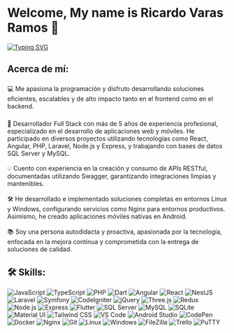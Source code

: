# Welcome, My name is Ricardo Varas Ramos 👋

[![Typing SVG](https://readme-typing-svg.herokuapp.com?font=Fira+Code&weight=500&size=28&duration=3000&pause=500&color=FFA500&vCenter=true&width=580&lines=I'M+A+FULL+STACK+DEVELOPER;STACKING+SKILLS+LIKE+XP+POINTS+🎮)](https://git.io/typing-svg)

###

<h2 align="left">Acerca de mí:</h2>

###

<p align="left">💻 Me apasiona la programación y disfruto desarrollando soluciones eficientes, escalables y de alto impacto tanto en el frontend como en el backend.</p>

###

<p align="left">🚀 Desarrollador Full Stack con más de 5 años de experiencia profesional, especializado en el desarrollo de aplicaciones web y móviles. He participado en diversos proyectos utilizando tecnologías como React, Angular, PHP, Laravel, Node.js y Express, y trabajando con bases de datos SQL Server y MySQL.<br><br> 💡 Cuento con experiencia en la creación y consumo de APIs RESTful, documentadas utilizando Swagger, garantizando integraciones limpias y mantenibles.<br><br> 🛠️ He desarrollado e implementado soluciones completas en entornos Linux y Windows, configurando servicios como Nginx para entornos productivos. Asimismo, he creado aplicaciones móviles nativas en Android.<br><br> 📚 Soy una persona autodidacta y proactiva, apasionada por la tecnología, enfocada en la mejora continua y comprometida con la entrega de soluciones de calidad.</p>

###

<h2 align="left">🛠️ Skills:</h2>

![JavaScript](https://img.shields.io/badge/-JavaScript-F7DF1E?style=for-the-badge&logo=javascript&logoColor=black)
![TypeScript](https://img.shields.io/badge/-TypeScript-3178C6?style=flat&logo=typescript&logoColor=white)
![PHP](https://img.shields.io/badge/-PHP-777BB4?style=flat&logo=php&logoColor=white)
![Dart](https://img.shields.io/badge/-Dart-0175C2?style=flat&logo=dart&logoColor=white)
![Angular](https://img.shields.io/badge/-Angular-DD0031?style=flat&logo=angular&logoColor=white)
![React](https://img.shields.io/badge/-React-61DAFB?style=flat&logo=react&logoColor=black)
![NestJS](https://img.shields.io/badge/-NestJS-E0234E?style=flat&logo=nestjs&logoColor=white)
![Laravel](https://img.shields.io/badge/-Laravel-FF2D20?style=flat&logo=laravel&logoColor=white)
![Symfony](https://img.shields.io/badge/-Symfony-000000?style=flat&logo=symfony&logoColor=white)
![CodeIgniter](https://img.shields.io/badge/-CodeIgniter-DD4814?style=flat&logo=codeigniter&logoColor=white)
![jQuery](https://img.shields.io/badge/-jQuery-0769AD?style=flat&logo=jquery&logoColor=white)
![Three.js](https://img.shields.io/badge/-Three.js-000000?style=flat&logo=three.js&logoColor=white)
![Redux](https://img.shields.io/badge/-Redux-764ABC?style=flat&logo=redux&logoColor=white)
![Node.js](https://img.shields.io/badge/-Node.js-339933?style=flat&logo=node.js&logoColor=white)
![Express](https://img.shields.io/badge/-Express-000000?style=flat&logo=express&logoColor=white)
![Flutter](https://img.shields.io/badge/-Flutter-02569B?style=flat&logo=flutter&logoColor=white)
![SQL Server](https://img.shields.io/badge/-SQL%20Server-CC2927?style=flat&logo=microsoftsqlserver&logoColor=white)
![MySQL](https://img.shields.io/badge/-MySQL-4479A1?style=flat&logo=mysql&logoColor=white)
![SQLite](https://img.shields.io/badge/-SQLite-003B57?style=flat&logo=sqlite&logoColor=white)
![Material UI](https://img.shields.io/badge/-Material--UI-0081CB?style=flat&logo=mui&logoColor=white)
![Tailwind CSS](https://img.shields.io/badge/-TailwindCSS-06B6D4?style=flat&logo=tailwindcss&logoColor=white)
![VS Code](https://img.shields.io/badge/-VS%20Code-007ACC?style=flat&logo=visualstudiocode&logoColor=white)
![Android Studio](https://img.shields.io/badge/-Android%20Studio-3DDC84?style=flat&logo=androidstudio&logoColor=white)
![CodePen](https://img.shields.io/badge/-CodePen-000000?style=flat&logo=codepen&logoColor=white)
![Docker](https://img.shields.io/badge/-Docker-2496ED?style=flat&logo=docker&logoColor=white)
![Nginx](https://img.shields.io/badge/-Nginx-009639?style=flat&logo=nginx&logoColor=white)
![Git](https://img.shields.io/badge/-Git-F05032?style=flat&logo=git&logoColor=white)
![Linux](https://img.shields.io/badge/-Linux-FCC624?style=flat&logo=linux&logoColor=black)
![Windows](https://img.shields.io/badge/-Windows-0078D6?style=flat&logo=windows&logoColor=white)
![FileZilla](https://img.shields.io/badge/-FileZilla-BF0000?style=flat&logo=filezilla&logoColor=white)
![Trello](https://img.shields.io/badge/-Trello-0052CC?style=flat&logo=trello&logoColor=white)
![PuTTY](https://img.shields.io/badge/-PuTTY-990000?style=flat&logo=putty&logoColor=white)

